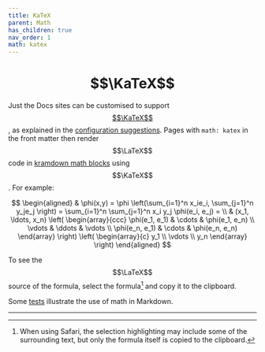 ```yaml
---
title: KaTeX
parent: Math
has_children: true
nav_order: 1
math: katex
---
```

# $$\KaTeX$$

Just the Docs sites can be customised to support [$$\KaTeX$$](https://katex.org),
as explained in the [configuration suggestions](config). 
Pages with `math: katex` in the front matter then render $$\LaTeX$$ code in [kramdown math blocks](https://kramdown.gettalong.org/syntax.html#math-blocks) using $$\KaTeX$$.
For example:

$$
\begin{aligned}
  & \phi(x,y) = \phi \left(\sum_{i=1}^n x_ie_i, \sum_{j=1}^n y_je_j \right)
  = \sum_{i=1}^n \sum_{j=1}^n x_i y_j \phi(e_i, e_j) = \\
  & (x_1, \ldots, x_n) \left( \begin{array}{ccc}
      \phi(e_1, e_1) & \cdots & \phi(e_1, e_n) \\
      \vdots & \ddots & \vdots \\
      \phi(e_n, e_1) & \cdots & \phi(e_n, e_n)
    \end{array} \right)
  \left( \begin{array}{c}
      y_1 \\
      \vdots \\
      y_n
    \end{array} \right)
\end{aligned}
$$

To see the $$\LaTeX$$ source of the formula, select the formula[^Safari] and copy it to the clipboard.

Some [tests](tests) illustrate the use of math in Markdown.

----

[^Safari]:
    When using Safari, the selection highlighting may include some of the surrounding text,
    but only the formula itself is copied to the clipboard.
